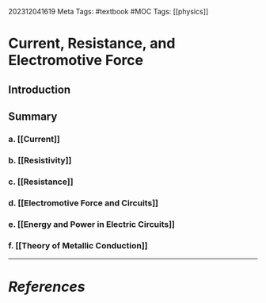 202312041619
Meta Tags: #textbook #MOC 
Tags: [[physics]]

# Current, Resistance, and Electromotive Force

## Introduction
## Summary

### a. [[Current]]
### b. [[Resistivity]]
### c. [[Resistance]]
### d. [[Electromotive Force and Circuits]]
### e. [[Energy and Power in Electric Circuits]]
### f. [[Theory of Metallic Conduction]]





---
# *References*